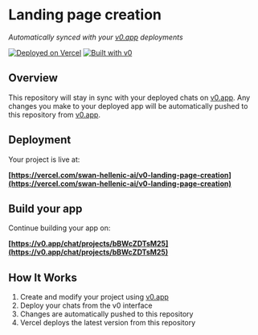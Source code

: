 # Landing page creation

*Automatically synced with your [v0.app](https://v0.app) deployments*

[![Deployed on Vercel](https://img.shields.io/badge/Deployed%20on-Vercel-black?style=for-the-badge&logo=vercel)](https://vercel.com/swan-hellenic-ai/v0-landing-page-creation)
[![Built with v0](https://img.shields.io/badge/Built%20with-v0.app-black?style=for-the-badge)](https://v0.app/chat/projects/bBWcZDTsM25)

## Overview

This repository will stay in sync with your deployed chats on [v0.app](https://v0.app).
Any changes you make to your deployed app will be automatically pushed to this repository from [v0.app](https://v0.app).

## Deployment

Your project is live at:

**[https://vercel.com/swan-hellenic-ai/v0-landing-page-creation](https://vercel.com/swan-hellenic-ai/v0-landing-page-creation)**

## Build your app

Continue building your app on:

**[https://v0.app/chat/projects/bBWcZDTsM25](https://v0.app/chat/projects/bBWcZDTsM25)**

## How It Works

1. Create and modify your project using [v0.app](https://v0.app)
2. Deploy your chats from the v0 interface
3. Changes are automatically pushed to this repository
4. Vercel deploys the latest version from this repository
